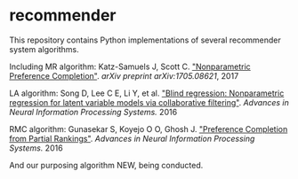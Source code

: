 # recommender
<p>This repository contains Python implementations of several recommender system algorithms.</p>
<p>Including MR algorithm: Katz-Samuels J, Scott C. <a href="https://arxiv.org/abs/1705.08621">"Nonparametric Preference Completion"</a>. <em>arXiv preprint arXiv:1705.08621</em>, 2017</p>
<p>LA algorithm: Song D, Lee C E, Li Y, et al. <a href="http://papers.nips.cc/paper/6108-blind-regression-nonparametric-regression-for-latent-variable-models-via-collaborative-filtering.pdf">"Blind regression: Nonparametric regression for latent variable models via collaborative filtering"</a>. <em>Advances in Neural Information Processing Systems.</em> 2016</p>
<p>RMC algorithm: Gunasekar S, Koyejo O O, Ghosh J. <a href="http://papers.nips.cc/paper/6272-preference-completion-from-partial-rankings.pdf">"Preference Completion from Partial Rankings"</a>. <em>Advances in Neural Information Processing Systems.</em> 2016</p>
<p>And our purposing algorithm NEW, being conducted.</p>
